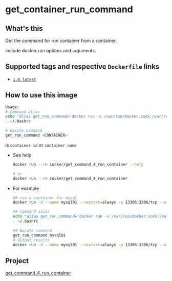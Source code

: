 # get_container_run_command


## What's this
Get the command for run container from a container.

include docker run options and arguments.

## Supported tags and respective `Dockerfile` links
* [`1.0`, `latest`](https://github.com/cucker0/dockerfile/blob/main/get_command_4_run_container/df/Dockerfile)

## How to use this image
```bash
Usage:
# Command alias
echo "alias get_run_command='docker run -v /var/run/docker.sock:/var/run/docker.sock --rm cucker/get_command_4_run_container'" >> ~/.bashrc
. ~/.bashrc

# Excute command
get_run_command <CONTAINER>
```
<CONTAINER> is `container id` or `container name`


* See help
    ```bash
    docker run --rm cucker/get_command_4_run_container --help
    
    # or
    docker run --rm cucker/get_command_4_run_container
    ```

* For example

    ```bash
    ## run a container for mysql
    docker run -d --name mysql01 --restart=always -p 13306:3306/tcp --env MYSQL_ROOT_PASSWORD=py123456 mysql
    
    ## Command alias
    echo "alias get_run_command='docker run -v /var/run/docker.sock:/var/run/docker.sock --rm cucker/get_command_4_run_container'" >> ~/.bashrc
    . ~/.bashrc
    
    ## Excute command
    get_run_command mysql01
    # Output results
    docker run -d --name mysql01 --restart=always -p 13306:3306/tcp --env MYSQL_ROOT_PASSWORD=py123456 mysq
    ```
## Project
[get_command_4_run_container](https://github.com/cucker0/dockerfile/blob/main/get_command_4_run_container)